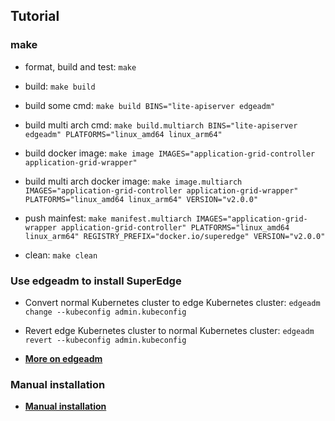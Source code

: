 ## Tutorial

### make

- format, build and test: `make`

- build: `make build`

- build some cmd: `make build BINS="lite-apiserver edgeadm"`

- build multi arch cmd: `make build.multiarch BINS="lite-apiserver edgeadm" PLATFORMS="linux_amd64 linux_arm64"`

- build docker image: `make image IMAGES="application-grid-controller application-grid-wrapper"`

- build multi arch docker image: `make image.multiarch IMAGES="application-grid-controller application-grid-wrapper" PLATFORMS="linux_amd64 linux_arm64" VERSION="v2.0.0"`

- push mainfest: `make manifest.multiarch IMAGES="application-grid-wrapper application-grid-controller" PLATFORMS="linux_amd64 linux_arm64" REGISTRY_PREFIX="docker.io/superedge" VERSION="v2.0.0"`

- clean: `make clean`

### Use edgeadm to install SuperEdge

- Convert normal Kubernetes cluster to edge Kubernetes cluster: `edgeadm change --kubeconfig admin.kubeconfig`

- Revert edge Kubernetes cluster to normal Kubernetes cluster: `edgeadm revert --kubeconfig admin.kubeconfig`

- [**More on edgeadm**](./install_via_edgeadm.md)

### Manual installation

- [**Manual installation**](./install_manually.md)
